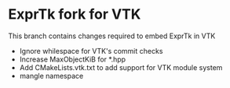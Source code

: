 # ExprTk fork for VTK

This branch contains changes required to embed ExprTk in VTK

* Ignore whilespace for VTK's commit checks
* Increase MaxObjectKiB for *.hpp
* Add CMakeLists.vtk.txt to add support for VTK module system
* mangle namespace
